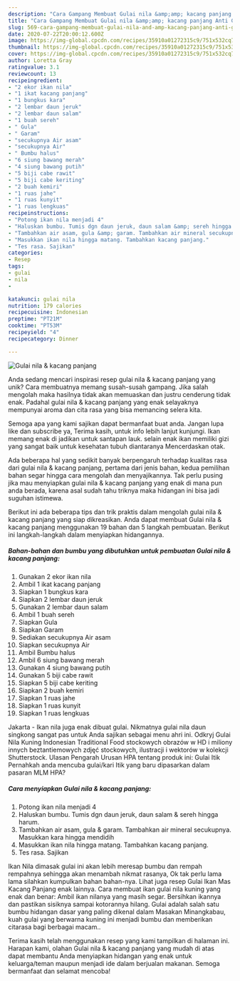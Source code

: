 ```yaml
---
description: "Cara Gampang Membuat Gulai nila &amp;amp; kacang panjang Anti Gagal"
title: "Cara Gampang Membuat Gulai nila &amp;amp; kacang panjang Anti Gagal"
slug: 569-cara-gampang-membuat-gulai-nila-and-amp-kacang-panjang-anti-gagal
date: 2020-07-22T20:00:12.600Z
image: https://img-global.cpcdn.com/recipes/35910a01272315c9/751x532cq70/gulai-nila-kacang-panjang-foto-resep-utama.jpg
thumbnail: https://img-global.cpcdn.com/recipes/35910a01272315c9/751x532cq70/gulai-nila-kacang-panjang-foto-resep-utama.jpg
cover: https://img-global.cpcdn.com/recipes/35910a01272315c9/751x532cq70/gulai-nila-kacang-panjang-foto-resep-utama.jpg
author: Loretta Gray
ratingvalue: 3.1
reviewcount: 13
recipeingredient:
- "2 ekor ikan nila"
- "1 ikat kacang panjang"
- "1 bungkus kara"
- "2 lembar daun jeruk"
- "2 lembar daun salam"
- "1 buah sereh"
- " Gula"
- " Garam"
- "secukupnya Air asam"
- "secukupnya Air"
- " Bumbu halus"
- "6 siung bawang merah"
- "4 siung bawang putih"
- "5 biji cabe rawit"
- "5 biji cabe keriting"
- "2 buah kemiri"
- "1 ruas jahe"
- "1 ruas kunyit"
- "1 ruas lengkuas"
recipeinstructions:
- "Potong ikan nila menjadi 4"
- "Haluskan bumbu. Tumis dgn daun jeruk, daun salam &amp; sereh hingga harum."
- "Tambahkan air asam, gula &amp; garam. Tambahkan air mineral secukupnya. Masukkan kara hingga mendidih"
- "Masukkan ikan nila hingga matang. Tambahkan kacang panjang."
- "Tes rasa. Sajikan"
categories:
- Resep
tags:
- gulai
- nila
- 

katakunci: gulai nila  
nutrition: 179 calories
recipecuisine: Indonesian
preptime: "PT21M"
cooktime: "PT53M"
recipeyield: "4"
recipecategory: Dinner

---
```



![Gulai nila &amp; kacang panjang](https://img-global.cpcdn.com/recipes/35910a01272315c9/751x532cq70/gulai-nila-kacang-panjang-foto-resep-utama.jpg)

Anda sedang mencari inspirasi resep gulai nila &amp; kacang panjang yang unik? Cara membuatnya memang susah-susah gampang. Jika salah mengolah maka hasilnya tidak akan memuaskan dan justru cenderung tidak enak. Padahal gulai nila &amp; kacang panjang yang enak selayaknya mempunyai aroma dan cita rasa yang bisa memancing selera kita.

Semoga apa yang kami sajikan dapat bermanfaat buat anda. Jangan lupa like dan subscribe ya, Terima kasih, untuk info lebih lanjut kunjungi. Ikan memang enak di jadikan untuk santapan lauk. selain enak ikan memiliki gizi yang sangat baik untuk kesehatan tubuh diantaranya Mencerdaskan otak.

Ada beberapa hal yang sedikit banyak berpengaruh terhadap kualitas rasa dari gulai nila &amp; kacang panjang, pertama dari jenis bahan, kedua pemilihan bahan segar hingga cara mengolah dan menyajikannya. Tak perlu pusing jika mau menyiapkan gulai nila &amp; kacang panjang yang enak di mana pun anda berada, karena asal sudah tahu triknya maka hidangan ini bisa jadi suguhan istimewa.


Berikut ini ada beberapa tips dan trik praktis dalam mengolah gulai nila &amp; kacang panjang yang siap dikreasikan. Anda dapat membuat Gulai nila &amp; kacang panjang menggunakan 19 bahan dan 5 langkah pembuatan. Berikut ini langkah-langkah dalam menyiapkan hidangannya.

<!--inarticleads1-->

##### Bahan-bahan dan bumbu yang dibutuhkan untuk pembuatan Gulai nila &amp; kacang panjang:

1. Gunakan 2 ekor ikan nila
1. Ambil 1 ikat kacang panjang
1. Siapkan 1 bungkus kara
1. Siapkan 2 lembar daun jeruk
1. Gunakan 2 lembar daun salam
1. Ambil 1 buah sereh
1. Siapkan  Gula
1. Siapkan  Garam
1. Sediakan secukupnya Air asam
1. Siapkan secukupnya Air
1. Ambil  Bumbu halus
1. Ambil 6 siung bawang merah
1. Gunakan 4 siung bawang putih
1. Gunakan 5 biji cabe rawit
1. Siapkan 5 biji cabe keriting
1. Siapkan 2 buah kemiri
1. Siapkan 1 ruas jahe
1. Siapkan 1 ruas kunyit
1. Siapkan 1 ruas lengkuas


Jakarta - Ikan nila juga enak dibuat gulai. Nikmatnya gulai nila daun singkong sangat pas untuk Anda sajikan sebagai menu ahri ini. Odkryj Gulai Nila Kuning Indonesian Traditional Food stockowych obrazów w HD i miliony innych beztantiemowych zdjęć stockowych, ilustracji i wektorów w kolekcji Shutterstock. Ulasan Pengarah Urusan HPA tentang produk ini: Gulai Itik Pernahkah anda mencuba gulai/kari Itik yang baru dipasarkan dalam pasaran MLM HPA? 

<!--inarticleads2-->

##### Cara menyiapkan Gulai nila &amp; kacang panjang:

1. Potong ikan nila menjadi 4
1. Haluskan bumbu. Tumis dgn daun jeruk, daun salam &amp; sereh hingga harum.
1. Tambahkan air asam, gula &amp; garam. Tambahkan air mineral secukupnya. Masukkan kara hingga mendidih
1. Masukkan ikan nila hingga matang. Tambahkan kacang panjang.
1. Tes rasa. Sajikan


Ikan Nila dimasak gulai ini akan lebih meresap bumbu dan rempah rempahnya sehingga akan menambah nikmat rasanya, Ok tak perlu lama lama silahkan kumpulkan bahan bahan-nya. Lihat juga resep Gulai Ikan Mas Kacang Panjang enak lainnya. Cara membuat ikan gulai nila kuning yang enak dan benar: Ambil ikan nilanya yang masih segar. Bersihkan ikannya dan pastikan sisiknya sampai kotorannya hilang. Gulai adalah salah satu bumbu hidangan dasar yang paling dikenal dalam Masakan Minangkabau, kuah gulai yang berwarna kuning ini menjadi bumbu dan memberikan citarasa bagi berbagai macam.. 

Terima kasih telah menggunakan resep yang kami tampilkan di halaman ini. Harapan kami, olahan Gulai nila &amp; kacang panjang yang mudah di atas dapat membantu Anda menyiapkan hidangan yang enak untuk keluarga/teman maupun menjadi ide dalam berjualan makanan. Semoga bermanfaat dan selamat mencoba!
